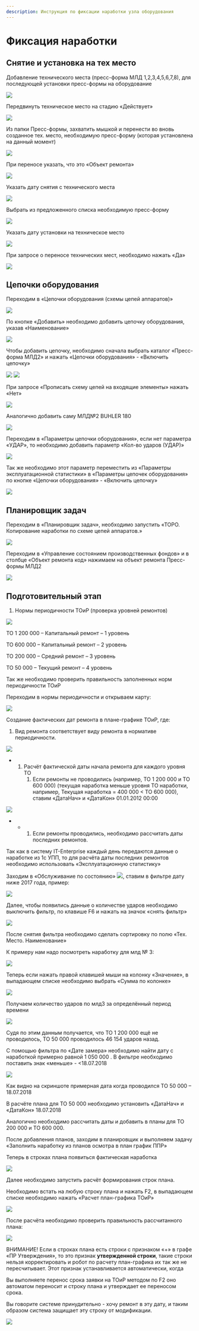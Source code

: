 ```yaml
---
description: Инструкция по фиксации наработки узла оборудования
---
```


# Фиксация наработки

## Снятие и установка на тех место

Добавление технического места (пресс-форма МЛД 1,2,3,4,5,6,7,8), для последующей установки пресс-формы на оборудование

![](<../../.gitbook/assets/0 (55).png>)

Передвинуть техническое место на стадию «Действует»

![](<../../.gitbook/assets/1 (142).png>)

Из папки Пресс-формы, захватить мышкой и перенести во вновь созданное тех. место, необходимую пресс-форму (которая установлена на данный момент)

![](<../../.gitbook/assets/2 (137).png>)

При переносе указать, что это «Объект ремонта»

![](<../../.gitbook/assets/3 (107).png>)

Указать дату снятия с технического места

![](<../../.gitbook/assets/4 (95).png>)

Выбрать из предложенного списка необходимую пресс-форму

![](<../../.gitbook/assets/5 (75).png>)

Указать дату установки на техническое место

![](<../../.gitbook/assets/6 (73).png>)

При запросе о переносе технических мест, необходимо нажать «Да»

![](<../../.gitbook/assets/7 (47).png>)

## Цепочки оборудования

Переходим в «Цепочки оборудования (схемы цепей аппаратов)»

![](<../../.gitbook/assets/8 (34).png>)

По кнопке «Добавить» необходимо добавить цепочку оборудования, указав «Наименование»

![](<../../.gitbook/assets/9 (42).png>)

Чтобы добавить цепочку, необходимо сначала выбрать каталог «Пресс-форма МЛД2» и нажать «Цепочки оборудования» - «Включить цепочку»

![](<../../.gitbook/assets/10 (34).png>) ![](<../../.gitbook/assets/11 (29).png>)

При запросе «Прописать схему цепей на входящие элементы» нажать «Нет»

![](<../../.gitbook/assets/12 (27).png>)

Аналогично добавить саму МЛД№2 BUHLER 180

![](<../../.gitbook/assets/13 (28).png>)

Переходим в «Параметры цепочки оборудования», если нет параметра «УДАР», то необходимо добавить параметр «Кол-во ударов (УДАР)»

![](<../../.gitbook/assets/14 (21).png>)

Так же необходимо этот параметр переместить из «Параметры эксплуатационной статистики» в «Параметры цепочек оборудования» по кнопке «Цепочки оборудования» - «Включить цепочку»

![](<../../.gitbook/assets/15 (12).png>)

## Планировщик задач

Переходим в «Планировщик задач», необходимо запустить «ТОРО. Копирование наработки по схеме цепей аппаратов.»

![](<../../.gitbook/assets/16 (17).png>)

Переходим в «Управление состоянием производственных фондов» и в столбце «Объект ремонта код» нажимаем на объект ремонта Пресс-формы МЛД2

![](<../../.gitbook/assets/17 (13).png>)

## **Подготовительный этап**

1. Нормы периодичности ТОиР (проверка уровней ремонтов)

![](<../../.gitbook/assets/18 (17).png>)

ТО 1 200 000 – Капитальный ремонт – 1 уровень

ТО 600 000 – Капитальный ремонт – 2 уровень

ТО 200 000 – Средний ремонт – 3 уровень

ТО 50 000 – Текущий ремонт – 4 уровень

Так же необходимо проверить правильность заполненных норм периодичности ТОиР

Переходим в нормы периодичности и открываем карту:

![](<../../.gitbook/assets/19 (11).png>)

Создание фактических дат ремонта в плане-графике ТОиР, где:

1. Вид ремонта соответствует виду ремонта в нормативе периодичности.

![](<../../.gitbook/assets/20 (10).png>)

*
  1. Расчёт фактической даты начала ремонта для каждого уровня ТО
     1. Если ремонты не проводились (например, ТО 1 200 000 и ТО 600 000) (текущая наработка меньше уровня ТО наработки, например, Текущая наработка = 400 000 < ТО 600 000), ставим «ДатаНач» и «ДатаКон» 01.01.2012 00:00

![](<../../.gitbook/assets/21 (7).png>)

*
  *
    1. Если ремонты проводились, необходимо рассчитать даты последних ремонтов.

Так как в систему IT-Enterprise каждый день передаются данные о наработке из 1с УПП, то для расчёта даты последних ремонтов необходимо использовать «Эксплуатационную статистику»

Заходим в «Обслуживание по состоянию» ![](<../../.gitbook/assets/22 (8).png>), ставим в фильтре дату ниже 2017 года, пример:

![](<../../.gitbook/assets/23 (6).png>)

Далее, чтобы появились данные о количестве ударов необходимо выключить фильтр, по клавише F6 и нажать на значок «снять фильтр»

![](<../../.gitbook/assets/24 (5).png>)

После снятия фильтра необходимо сделать сортировку по полю «Тех. Место. Наименование»

К примеру нам надо посмотреть наработку для млд № 3:

![](<../../.gitbook/assets/25 (5).png>)

Теперь если нажать правой клавишей мыши на колонку «Значение», в выпадающем списке необходимо выбрать «Сумма по колонке»

![](<../../.gitbook/assets/26 (1).png>)

Получаем количество ударов по млд3 за определённый период времени

![](<../../.gitbook/assets/27 (3).png>)

Судя по этим данным получается, что ТО 1 200 000 ещё не проводилось, ТО 50 000 проводилось 46 154 ударов назад.

С помощью фильтра по «Дате замера» необходимо найти дату с наработкой примерно равной 1 050 000 . В фильтре необходимо поставить знак «меньше» - <18.07.2018

![](../../.gitbook/assets/28.png)

Как видно на скриншоте примерная дата когда проводился ТО 50 000 – 18.07.2018

В расчёте плана для ТО 50 000 необходимо установить «ДатаНач» и «ДатаКон» 18.07.2018

Аналогично необходимо рассчитать даты и добавить в планы для ТО 200 000 и ТО 600 000.

После добавления планов, заходим в планировщик и выполняем задачу «Заполнить наработку из планов осмотра в план график ППР»

Теперь в строках плана появиться фактическая наработка

![](<../../.gitbook/assets/29 (3).png>)

Далее необходимо запустить расчёт формирования строк плана.

Необходимо встать на любую строку плана и нажать F2, в выпадающем списке необходимо нажать «Расчет план-графика ТОиР»

![](<../../.gitbook/assets/30 (4).png>)

После расчёта необходимо проверить правильность рассчитанного плана:

![](<../../.gitbook/assets/31 (3).png>)

ВНИМАНИЕ! Если в строках плана есть строки с признаком «+» в графе «ПР Утверждения», то это признак **утвержденной строки**, такие строки нельзя корректировать и робот по расчету план-графика их так же не пересчитывает. Этот признак устанавливается автоматически, когда

Вы выполняете перенос срока заявки на ТОиР методом по F2 оно автоматом переносит и строку плана и утверждает ее переносом срока.

Вы говорите системе принудительно - хочу ремонт в эту дату, и таким образом система защищает эту строку от модификации.

![](<../../.gitbook/assets/32 (1).png>)
